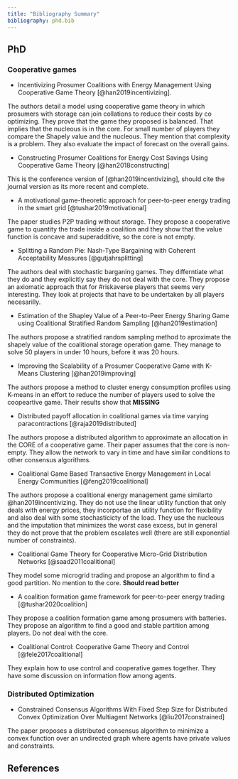 ```yaml
---
title: "Bibliography Summary"
bibliography: phd.bib
---
```



## PhD

### Cooperative games

*  Incentivizing Prosumer Coalitions with Energy Management Using Cooperative Game Theory [@han2019incentivizing].

The authors detail a model using cooperative game theory in which prosumers with storage can join collations to reduce their costs by co optimizing. They prove that the game they proposed is balanced. That implies that the nucleous is in the core. For small number of players they compare the Shapely value and the nucleous. They mention that complexity is a problem. They also evaluate the impact of forecast on the overall gains.

*  Constructing Prosumer Coalitions for Energy Cost Savings Using Cooperative Game Theory [@han2018constructing]

This is the conference version of [@han2019incentivizing], should cite the journal version as its more recent and complete.

* A motivational game-theoretic approach for peer-to-peer energy trading in the smart grid [@tushar2019motivational]

The paper studies P2P trading without storage. They propose a cooperative game to quantity the trade inside a coalition and they show that the value function is concave and superadditive, so the core is not empty.

* Splitting a Random Pie: Nash-Type Bargaining with Coherent Acceptability Measures [@gutjahrsplitting]

The authors deal with stochastic barganing games. They differntiate what they do and they explicitly say they do not deal with the core. They propose an axiomatic approach that for #riskaverse players that seems very interesting. They look at projects that have to be undertaken by all players necesarilly.

* Estimation of the Shapley Value of a Peer-to-Peer Energy Sharing Game using Coalitional Stratified Random Sampling [@han2019estimation]

The authors propose a stratified random sampling method to aproximate the shapely value of the coalitional storage operation game. They manage to solve 50 players in under 10 hours, before it was 20 hours.

*  Improving the Scalability of a Prosumer Cooperative Game with K-Means Clustering [@han2019improving]

The authors propose a method to cluster energy consumption profiles using K-means in an effort to reduce the number of players used to solve the coopeartive game. Their results show that **MISSING**

* Distributed payoff allocation in coalitional games via time varying paracontractions [@raja2019distributed]

The authors propose a distributed algorithm to approximate an allocation in the CORE of a cooperative game. Their paper assumes that the core is non-empty. They allow the network to vary in time and have similar conditions to other consensus algorithms.

* Coalitional Game Based Transactive Energy Management in Local Energy Communities [@feng2019coalitional]

The authors propose a coalitional energy management game similarto @han2019incentivizing. They do not use the linear utility function that only deals with energy prices, they incorportae an utility function for flexibility and also deal with some stochasticicty of the load. They use the nucleous and the imputation that minimizes the worst case excess, but in general they do not prove that the problem escalates well (there are still exponential number of constraints).

* Coalitional Game Theory for Cooperative Micro-Grid Distribution Networks [@saad2011coalitional]

They model some microgrid trading and propose an algorithm to find a good partition. No mention to the core. **Should read better**

* A coalition formation game framework for peer-to-peer energy trading [@tushar2020coalition]

They propose a coalition formation game among prosumers with batteries. They propose an algorithm to find a good and stable partition among players. Do not deal with the core.


* Coalitional Control: Cooperative Game Theory and Control [@fele2017coalitional]

They explain how to use control and cooperative games together. They have some discussion on information flow among agents.

### Distributed Optimization

* Constrained Consensus Algorithms With Fixed Step Size for Distributed Convex Optimization Over Multiagent Networks [@liu2017constrained]

The paper proposes a distributed consensus algorithm to minimize a convex function over an undirected graph where agents have private values and constraints. 


## References
